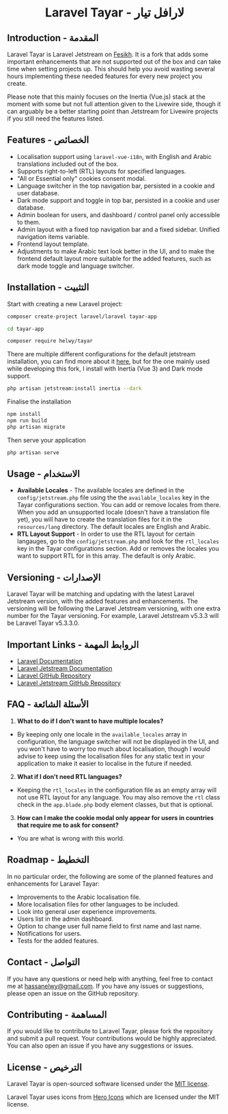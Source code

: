 <div align="center">

# Laravel Tayar - لارافل تيار

</div>

## Introduction - المقدمة

Laravel Tayar is Laravel Jetstream on [Fesikh](https://en.wikipedia.org/wiki/Fesikh). It is a fork that adds some important enhancements that are not supported out of the box and can take time when setting projects up. This should help you avoid wasting several hours implementing these needed features for every new project you create. 

Please note that this mainly focuses on the Inertia (Vue.js) stack at the moment with some but not full attention given to the Livewire side, though it can arguably be a better starting point than Jetstream for Livewire projects if you still need the features listed.

## Features - الخصائص

- Localisation support using `laravel-vue-i18n`, with English and Arabic translations included out of the box.
- Supports right-to-left (RTL) layouts for specified languages.
- "All or Essential only" cookies consent modal.
- Language switcher in the top navigation bar, persisted in a cookie and user database.
- Dark mode support and toggle in top bar, persisted in a cookie and user database.
- Admin boolean for users, and dashboard / control panel only accessible to them.
- Admin layout with a fixed top navigation bar and a fixed sidebar. Unified navigation items variable.
- Frontend layout template.
- Adjustments to make Arabic text look better in the UI, and to make the frontend default layout more suitable for the added features, such as dark mode toggle and language switcher.

## Installation - التثبيت

Start with creating a new Laravel project:

```bash
composer create-project laravel/laravel tayar-app

cd tayar-app

composer require helwy/tayar
```

There are multiple different configurations for the default jetstream installation, you can find more about it [here](https://jetstream.laravel.com/installation.html), but for the one mainly used while developing this fork, I install with Inertia (Vue 3) and Dark mode support.

```bash
php artisan jetstream:install inertia --dark
```

Finalise the installation

```bash
npm install
npm run build
php artisan migrate
```

Then serve your application

```bash
php artisan serve
```

## Usage - الاستخدام

- **Available Locales** - The available locales are defined in the `config/jetstream.php` file using the the `available_locales` key in the Tayar configurations section. You can add or remove locales from there. When you add an unsupported locale (doesn't have a translation file yet), you will have to create the translation files for it in the `resources/lang` directory. The default locales are English and Arabic.
- **RTL Layout Support** - In order to use the RTL layout for certain langauges, go to the `config/jetstream.php` and look for the `rtl_locales` key in the Tayar configurations section. Add or removes the locales you want to support RTL for in this array. The default is only Arabic.

## Versioning - الإصدارات

Laravel Tayar will be matching and updating with the latest Laravel Jetstream version, with the added features and enhancements. The versioning will be following the Laravel Jetstream versioning, with one extra number for the Tayar versioning. For example, Laravel Jetstream v5.3.3 will be Laravel Tayar v5.3.3.0.

## Important Links - الروابط المهمة

- [Laravel Documentation](https://laravel.com/)
- [Laravel Jetstream Documentation](https://jetstream.laravel.com)
- [Laravel GitHub Repository](https://github.com/laravel/laravel)
- [Laravel Jetstream GitHub Repository](https://github.com/laravel/jetstream)

## FAQ - الأسئلة الشائعة

1. **What to do if I don't want to have multiple locales?**
- By keeping only one locale in the `available_locales` array in configuration, the language switcher will not be displayed in the UI, and you won't have to worry too much about localisation, though I would advise to keep using the localisation files for any static text in your application to make it easier to localise in the future if needed.

2. **What if I don't need RTL languages?**
- Keeping the `rtl_locales` in the configuration file as an empty array will not use RTL layout for any language. You may also remove the `rtl` class check in the `app.blade.php` body element classes, but that is optional.

3. **How can I make the cookie modal only appear for users in countries that require me to ask for consent?**
- You are what is wrong with this world.

## Roadmap - التخطيط

In no particular order, the following are some of the planned features and enhancements for Laravel Tayar:

- Improvements to the Arabic localisation file.
- More localisation files for other languages to be included.
- Look into general user experience improvements.
- Users list in the admin dashboard.
- Option to change user full name field to first name and last name.
- Notifications for users.
- Tests for the added features.

## Contact - التواصل

If you have any questions or need help with anything, feel free to contact me at [hassanelwy@gmail.com](mailto:hassanelwy@gmail.com). If you have any issues or suggestions, please open an issue on the GitHub repository.

## Contributing - المساهمة

If you would like to contribute to Laravel Tayar, please fork the repository and submit a pull request. Your contributions would be highly appreciated. You can also open an issue if you have any suggestions or issues.

## License - الترخيص

Laravel Tayar is open-sourced software licensed under the [MIT license](LICENSE.md).

Laravel Tayar uses icons from [Hero Icons](https://heroicons.com/) which are licensed under the MIT license.

